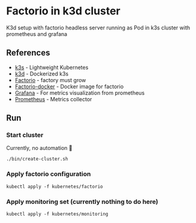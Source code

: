 # Factorio in k3d cluster

K3d setup with factorio headless server running as Pod in k3s cluster with prometheus and grafana

## References

- [k3s](https://github.com/k3s-io/k3s) - Lightweight Kubernetes
- [k3d](https://github.com/k3d-io/k3d) - Dockerized k3s 
- [Factorio](https://www.factorio.com/) - factory must grow
- [Factorio-docker](https://github.com/factoriotools/factorio-docker) - Docker image for factorio
- [Grafana](https://github.com/grafana/grafana) - For metrics visualization from prometheus 
- [Prometheus](https://github.com/prometheus/prometheus) - Metrics collector

## Run

### Start cluster 

Currently, no automation 🙂

```shell
./bin/create-cluster.sh
```

### Apply factorio configuration

```shell
kubectl apply -f kubernetes/factorio
```

### Apply monitoring set (currently nothing to do here)

```shell
kubectl apply -f kubernetes/monitoring
```
